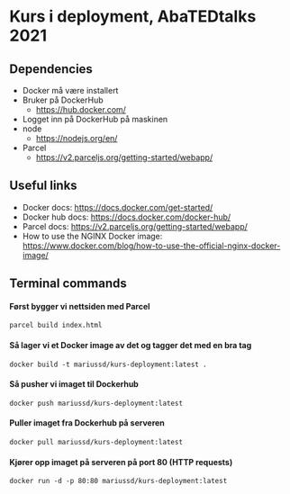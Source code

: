 # Kurs i deployment, AbaTEDtalks 2021

## Dependencies 

- Docker må være installert
- Bruker på DockerHub
    - https://hub.docker.com/
- Logget inn på DockerHub på maskinen
- node
    - https://nodejs.org/en/
- Parcel
    - https://v2.parceljs.org/getting-started/webapp/

## Useful links
- Docker docs: https://docs.docker.com/get-started/
- Docker hub docs: https://docs.docker.com/docker-hub/
- Parcel docs: https://v2.parceljs.org/getting-started/webapp/
- How to use the NGINX Docker image: https://www.docker.com/blog/how-to-use-the-official-nginx-docker-image/

## Terminal commands

#### Først bygger vi nettsiden med Parcel

`parcel build index.html`

#### Så lager vi et Docker image av det og tagger det med en bra tag

`docker build -t mariussd/kurs-deployment:latest .`

#### Så pusher vi imaget til Dockerhub

`docker push mariussd/kurs-deployment:latest`

#### Puller imaget fra Dockerhub på serveren

`docker pull mariussd/kurs-deployment:latest`

#### Kjører opp imaget på serveren på port 80 (HTTP requests)

`docker run -d -p 80:80 mariussd/kurs-deployment:latest`
